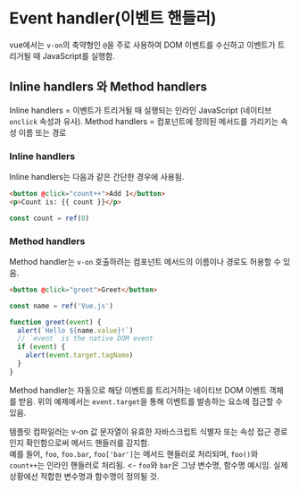 # Event handler(이벤트 핸들러)

vue에서는 `v-on`의 축약형인 `@`을 주로 사용하여 DOM 이벤트를 수신하고 이벤트가 트리거될 때 JavaScript를 실행함.

## Inline handlers 와 Method handlers

Inline handlers = 이벤트가 트리거될 때 실행되는 인라인 JavaScript (네이티브 `onclick` 속성과 유사).
Method handlers = 컴포넌트에 정의된 메서드를 가리키는 속성 이름 또는 경로

### Inline handlers
Inline handlers는 다음과 같은 간단한 경우에 사용됨.

```html
<button @click="count++">Add 1</button>
<p>Count is: {{ count }}</p>
```
```js
const count = ref(0)
```

### Method handlers
Method handler는 `v-on` 호출하려는 컴포넌트 메서드의 이름이나 경로도 허용할 수 있음.
```html
<button @click="greet">Greet</button>
```
```js
const name = ref('Vue.js')

function greet(event) {
  alert(`Hello ${name.value}!`)
  // `event` is the native DOM event
  if (event) {
    alert(event.target.tagName)
  }
}
```

Method handler는 자동으로 해당 이벤트를 트리거하는 네이티브 DOM 이벤트 객체를 받음.
위의 예제에서는 `event.target`을 통해 이벤트를 발송하는 요소에 접근할 수 있음.

템플릿 컴파일러는 v-on 값 문자열이 유효한 자바스크립트 식별자 또는 속성 접근 경로인지 확인함으로써 메서드 핸들러를 감지함.<br>
예를 들어, `foo`, `foo.bar`, `foo['bar']`는 메서드 핸들러로 처리되며, `foo()`와 `count++`는 인라인 핸들러로 처리됨. <- `foo`와 `bar`은 그냥 변수명, 함수명 예시임. 실제 상황에선 적합한 변수명과 함수명이 정의될 것.
